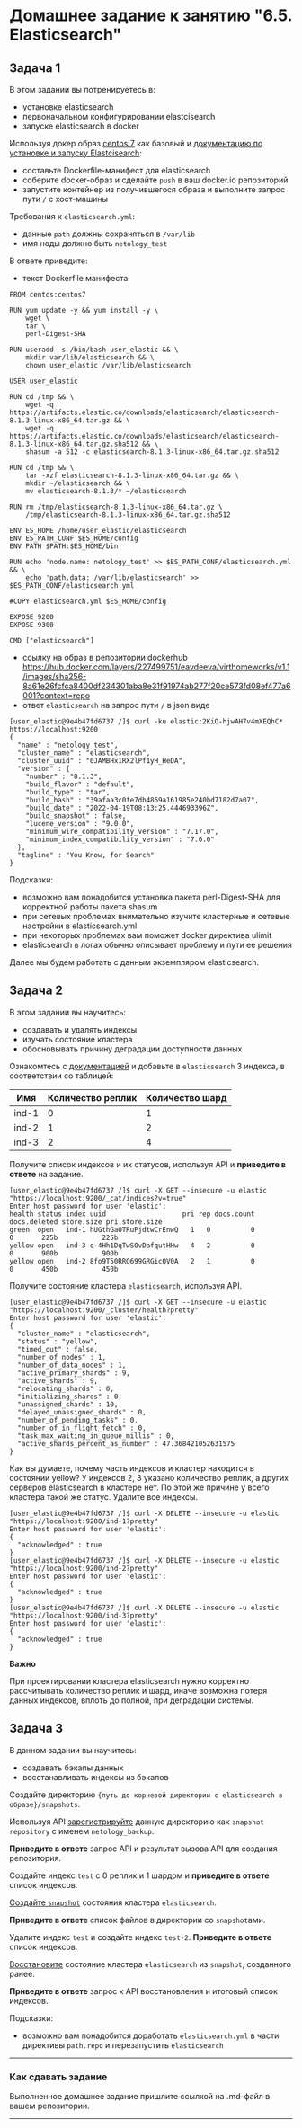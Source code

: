 # Домашнее задание к занятию "6.5. Elasticsearch"

## Задача 1

В этом задании вы потренируетесь в:
- установке elasticsearch
- первоначальном конфигурировании elastcisearch
- запуске elasticsearch в docker

Используя докер образ [centos:7](https://hub.docker.com/_/centos) как базовый и 
[документацию по установке и запуску Elastcisearch](https://www.elastic.co/guide/en/elasticsearch/reference/current/targz.html):

- составьте Dockerfile-манифест для elasticsearch
- соберите docker-образ и сделайте `push` в ваш docker.io репозиторий
- запустите контейнер из получившегося образа и выполните запрос пути `/` c хост-машины

Требования к `elasticsearch.yml`:
- данные `path` должны сохраняться в `/var/lib`
- имя ноды должно быть `netology_test`

В ответе приведите:
- текст Dockerfile манифеста
```shell
FROM centos:centos7

RUN yum update -y && yum install -y \
    wget \
    tar \
    perl-Digest-SHA

RUN useradd -s /bin/bash user_elastic && \
    mkdir var/lib/elasticsearch && \
    chown user_elastic /var/lib/elasticsearch

USER user_elastic

RUN cd /tmp && \
    wget -q https://artifacts.elastic.co/downloads/elasticsearch/elasticsearch-8.1.3-linux-x86_64.tar.gz && \
    wget -q https://artifacts.elastic.co/downloads/elasticsearch/elasticsearch-8.1.3-linux-x86_64.tar.gz.sha512 && \
    shasum -a 512 -c elasticsearch-8.1.3-linux-x86_64.tar.gz.sha512

RUN cd /tmp && \
    tar -xzf elasticsearch-8.1.3-linux-x86_64.tar.gz && \
    mkdir ~/elasticsearch && \
    mv elasticsearch-8.1.3/* ~/elasticsearch

RUN rm /tmp/elasticsearch-8.1.3-linux-x86_64.tar.gz \
    /tmp/elasticsearch-8.1.3-linux-x86_64.tar.gz.sha512

ENV ES_HOME /home/user_elastic/elasticsearch
ENV ES_PATH_CONF $ES_HOME/config
ENV PATH $PATH:$ES_HOME/bin

RUN echo 'node.name: netology_test' >> $ES_PATH_CONF/elasticsearch.yml && \
    echo 'path.data: /var/lib/elasticsearch' >> $ES_PATH_CONF/elasticsearch.yml

#COPY elasticsearch.yml $ES_HOME/config

EXPOSE 9200
EXPOSE 9300

CMD ["elasticsearch"] 
```
- ссылку на образ в репозитории dockerhub
https://hub.docker.com/layers/227499751/eavdeeva/virthomeworks/v1.1/images/sha256-8a61e26fcfca8400df234301aba8e31f91974ab277f20ce573fd08ef477a6001?context=repo
- ответ `elasticsearch` на запрос пути `/` в json виде
```shell
[user_elastic@9e4b47fd6737 /]$ curl -ku elastic:2KiO-hjwAH7v4mXEQhC* https://localhost:9200
{
  "name" : "netology_test",
  "cluster_name" : "elasticsearch",
  "cluster_uuid" : "0JAMBHx1RX2lPf1yH_HeDA",
  "version" : {
    "number" : "8.1.3",
    "build_flavor" : "default",
    "build_type" : "tar",
    "build_hash" : "39afaa3c0fe7db4869a161985e240bd7182d7a07",
    "build_date" : "2022-04-19T08:13:25.444693396Z",
    "build_snapshot" : false,
    "lucene_version" : "9.0.0",
    "minimum_wire_compatibility_version" : "7.17.0",
    "minimum_index_compatibility_version" : "7.0.0"
  },
  "tagline" : "You Know, for Search"
}
```
Подсказки:
- возможно вам понадобится установка пакета perl-Digest-SHA для корректной работы пакета shasum
- при сетевых проблемах внимательно изучите кластерные и сетевые настройки в elasticsearch.yml
- при некоторых проблемах вам поможет docker директива ulimit
- elasticsearch в логах обычно описывает проблему и пути ее решения

Далее мы будем работать с данным экземпляром elasticsearch.

## Задача 2

В этом задании вы научитесь:
- создавать и удалять индексы
- изучать состояние кластера
- обосновывать причину деградации доступности данных

Ознакомтесь с [документацией](https://www.elastic.co/guide/en/elasticsearch/reference/current/indices-create-index.html) 
и добавьте в `elasticsearch` 3 индекса, в соответствии со таблицей:

| Имя | Количество реплик | Количество шард |
|-----|-------------------|-----------------|
| ind-1| 0 | 1 |
| ind-2 | 1 | 2 |
| ind-3 | 2 | 4 |

Получите список индексов и их статусов, используя API и **приведите в ответе** на задание.
```shell
[user_elastic@9e4b47fd6737 /]$ curl -X GET --insecure -u elastic "https://localhost:9200/_cat/indices?v=true"
Enter host password for user 'elastic':
health status index uuid                   pri rep docs.count docs.deleted store.size pri.store.size
green  open   ind-1 hUGthGaOTRuPjdtwCrEnwQ   1   0          0            0       225b           225b
yellow open   ind-3 q-4Hh1DqTwSOvDafqutHHw   4   2          0            0       900b           900b
yellow open   ind-2 8fo9T50RRO699GRGicOV0A   2   1          0            0       450b           450b
```
Получите состояние кластера `elasticsearch`, используя API.
```shell
[user_elastic@9e4b47fd6737 /]$ curl -X GET --insecure -u elastic "https://localhost:9200/_cluster/health?pretty"
Enter host password for user 'elastic':
{
  "cluster_name" : "elasticsearch",
  "status" : "yellow",
  "timed_out" : false,
  "number_of_nodes" : 1,
  "number_of_data_nodes" : 1,
  "active_primary_shards" : 9,
  "active_shards" : 9,
  "relocating_shards" : 0,
  "initializing_shards" : 0,
  "unassigned_shards" : 10,
  "delayed_unassigned_shards" : 0,
  "number_of_pending_tasks" : 0,
  "number_of_in_flight_fetch" : 0,
  "task_max_waiting_in_queue_millis" : 0,
  "active_shards_percent_as_number" : 47.368421052631575
}
```
Как вы думаете, почему часть индексов и кластер находится в состоянии yellow?
У индексов 2, 3 указано количество реплик, а других серверов elasticsearch в кластере нет. 
По этой же причине у всего кластера такой же статус.
Удалите все индексы.
```shell
[user_elastic@9e4b47fd6737 /]$ curl -X DELETE --insecure -u elastic "https://localhost:9200/ind-1?pretty"
Enter host password for user 'elastic':
{
  "acknowledged" : true
}
[user_elastic@9e4b47fd6737 /]$ curl -X DELETE --insecure -u elastic "https://localhost:9200/ind-2?pretty"
Enter host password for user 'elastic':
{
  "acknowledged" : true
}
[user_elastic@9e4b47fd6737 /]$ curl -X DELETE --insecure -u elastic "https://localhost:9200/ind-3?pretty"
Enter host password for user 'elastic':
{
  "acknowledged" : true
}
```
**Важно**

При проектировании кластера elasticsearch нужно корректно рассчитывать количество реплик и шард,
иначе возможна потеря данных индексов, вплоть до полной, при деградации системы.

## Задача 3

В данном задании вы научитесь:
- создавать бэкапы данных
- восстанавливать индексы из бэкапов

Создайте директорию `{путь до корневой директории с elasticsearch в образе}/snapshots`.

Используя API [зарегистрируйте](https://www.elastic.co/guide/en/elasticsearch/reference/current/snapshots-register-repository.html#snapshots-register-repository) 
данную директорию как `snapshot repository` c именем `netology_backup`.

**Приведите в ответе** запрос API и результат вызова API для создания репозитория.

Создайте индекс `test` с 0 реплик и 1 шардом и **приведите в ответе** список индексов.

[Создайте `snapshot`](https://www.elastic.co/guide/en/elasticsearch/reference/current/snapshots-take-snapshot.html) 
состояния кластера `elasticsearch`.

**Приведите в ответе** список файлов в директории со `snapshot`ами.

Удалите индекс `test` и создайте индекс `test-2`. **Приведите в ответе** список индексов.

[Восстановите](https://www.elastic.co/guide/en/elasticsearch/reference/current/snapshots-restore-snapshot.html) состояние
кластера `elasticsearch` из `snapshot`, созданного ранее. 

**Приведите в ответе** запрос к API восстановления и итоговый список индексов.

Подсказки:
- возможно вам понадобится доработать `elasticsearch.yml` в части директивы `path.repo` и перезапустить `elasticsearch`

---

### Как cдавать задание

Выполненное домашнее задание пришлите ссылкой на .md-файл в вашем репозитории.

---
